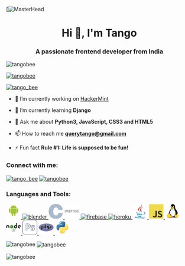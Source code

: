 [![MasterHead](https://cdn.discordapp.com/attachments/755439703322263603/821414550267756564/Background.png)
<h1 align="center">Hi 👋, I'm Tango</h1>
<h3 align="center">A passionate frontend developer from India</h3>

<p align="left"> <img src="https://komarev.com/ghpvc/?username=tangobee&label=Profile%20views&color=0e75b6&style=flat" alt="tangobee" /> </p>

<p align="left"> <a href="https://github.com/ryo-ma/github-profile-trophy"><img src="https://github-profile-trophy.vercel.app/?username=tangobee" alt="tangobee" /></a> </p>

<p align="left"> <a href="https://twitter.com/tango_bee" target="blank"><img src="https://img.shields.io/twitter/follow/tangobee?logo=twitter&style=for-the-badge" alt="tango_bee" /></a> </p>

- 🔭 I’m currently working on [HackerMint](https://github.com/TangoBeee/HackerMint/)

- 🌱 I’m currently learning **Django**

- 💬 Ask me about **Python3, JavaScript, CSS3 and HTML5**

- 📫 How to reach me **querytango@gmail.com**

- ⚡ Fun fact **Rule #1: Life is supposed to be fun!**

<h3 align="left">Connect with me:</h3>
<p align="left">
<a href="https://twitter.com/tango_bee" target="blank"><img align="center" src="https://cdn.jsdelivr.net/npm/simple-icons@3.0.1/icons/twitter.svg" alt="tango_bee" height="30" width="40" /></a>
<a href="https://www.instagram.com/tango_bee_/" target="blank"><img align="center" src="https://cdn.jsdelivr.net/npm/simple-icons@3.0.1/icons/instagram.svg" alt="tangobee" height="30" width="40" /></a>
</p>

<h3 align="left">Languages and Tools:</h3>
<p align="left"> <a href="https://developer.android.com" target="_blank"> <img src="https://raw.githubusercontent.com/devicons/devicon/master/icons/android/android-original-wordmark.svg" alt="android" width="40" height="40"/> </a> <a href="https://www.blender.org/" target="_blank"> <img src="https://download.blender.org/branding/community/blender_community_badge_white.svg" alt="blender" width="40" height="40"/> </a> <a href="https://www.cprogramming.com/" target="_blank"> <img src="https://raw.githubusercontent.com/devicons/devicon/master/icons/c/c-original.svg" alt="c" width="40" height="40"/> </a> <a href="https://expressjs.com" target="_blank"> <img src="https://raw.githubusercontent.com/devicons/devicon/master/icons/express/express-original-wordmark.svg" alt="express" width="40" height="40"/> </a> <a href="https://firebase.google.com/" target="_blank"> <img src="https://www.vectorlogo.zone/logos/firebase/firebase-icon.svg" alt="firebase" width="40" height="40"/> </a> <a href="https://heroku.com" target="_blank"> <img src="https://www.vectorlogo.zone/logos/heroku/heroku-icon.svg" alt="heroku" width="40" height="40"/> </a> <a href="https://www.java.com" target="_blank"> <img src="https://raw.githubusercontent.com/devicons/devicon/master/icons/java/java-original.svg" alt="java" width="40" height="40"/> </a> <a href="https://developer.mozilla.org/en-US/docs/Web/JavaScript" target="_blank"> <img src="https://raw.githubusercontent.com/devicons/devicon/master/icons/javascript/javascript-original.svg" alt="javascript" width="40" height="40"/> </a> <a href="https://www.linux.org/" target="_blank"> <img src="https://raw.githubusercontent.com/devicons/devicon/master/icons/linux/linux-original.svg" alt="linux" width="40" height="40"/> </a> <a href="https://nodejs.org" target="_blank"> <img src="https://raw.githubusercontent.com/devicons/devicon/master/icons/nodejs/nodejs-original-wordmark.svg" alt="nodejs" width="40" height="40"/> </a> <a href="https://www.photoshop.com/en" target="_blank"> <img src="https://raw.githubusercontent.com/devicons/devicon/master/icons/photoshop/photoshop-line.svg" alt="photoshop" width="40" height="40"/> </a> <a href="https://www.php.net" target="_blank"> <img src="https://raw.githubusercontent.com/devicons/devicon/master/icons/php/php-original.svg" alt="php" width="40" height="40"/> </a> <a href="https://www.python.org" target="_blank"> <img src="https://raw.githubusercontent.com/devicons/devicon/master/icons/python/python-original.svg" alt="python" width="40" height="40"/> </a> </p>

<p><img align="left" src="https://github-readme-stats.vercel.app/api/top-langs?username=tangobee&show_icons=true&locale=en&layout=compact" alt="tangobee" /></p>

<p>&nbsp;<img align="center" src="https://github-readme-stats.vercel.app/api?username=tangobee&show_icons=true&locale=en" alt="tangobee" /></p>

<p><img align="center" src="https://github-readme-streak-stats.herokuapp.com/?user=tangobee&" alt="tangobee" /></p> 

